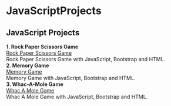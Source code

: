 # JavaScriptProjects

## JavaScript Projects

**1. Rock Paper Scissors Game** <br>
    [Rock Paper Scissors Game](https://github.com/lalmazari/JavaScriptProjects/tree/main/Rock%20Paper%20Scissors)<br>
    Rock Paper Scissors Game with JavaScript, Bootstrap and HTML.<br>
**2. Memory Game**<br>
    [Memory Game](https://github.com/lalmazari/JavaScriptProjects/tree/main/Memory%20Game)<br>
    Memory Game with JavaScript, Bootstrap and HTML.<br>
**3. Whac-A-Mole Game**<br>
    [Whac A Mole Game ](https://github.com/lalmazari/JavaScriptProjects/tree/main/Whac%20A%20Mole%20Game)<br>
    Whac A Mole Game with JavaScript, Bootstrap and HTML.<br>